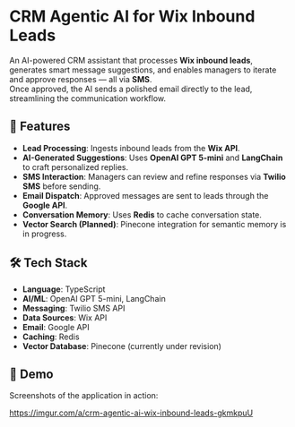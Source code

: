 # CRM Agentic AI for Wix Inbound Leads

An AI-powered CRM assistant that processes **Wix inbound leads**, generates smart message suggestions, and enables managers to iterate and approve responses — all via **SMS**.  
Once approved, the AI sends a polished email directly to the lead, streamlining the communication workflow.

## 🚀 Features

- **Lead Processing**: Ingests inbound leads from the **Wix API**.
- **AI-Generated Suggestions**: Uses **OpenAI GPT 5-mini** and **LangChain** to craft personalized replies.
- **SMS Interaction**: Managers can review and refine responses via **Twilio SMS** before sending.
- **Email Dispatch**: Approved messages are sent to leads through the **Google API**.
- **Conversation Memory**: Uses **Redis** to cache conversation state.
- **Vector Search (Planned)**: Pinecone integration for semantic memory is in progress.

## 🛠 Tech Stack

- **Language**: TypeScript  
- **AI/ML**: OpenAI GPT 5-mini, LangChain  
- **Messaging**: Twilio SMS API  
- **Data Sources**: Wix API  
- **Email**: Google API  
- **Caching**: Redis  
- **Vector Database**: Pinecone (currently under revision)

## 📸 Demo

Screenshots of the application in action:

https://imgur.com/a/crm-agentic-ai-wix-inbound-leads-gkmkpuU




